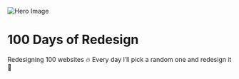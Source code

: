 ![Hero Image](https://github.com/ProgrammingFire/100-days-of-redesign/assets/77576329/88c79987-a1e9-4437-9c21-1ce479b784a4)
# 100 Days of Redesign
Redesigning 100 websites 🔥 Every day I’ll pick a random one and redesign it 🎉
